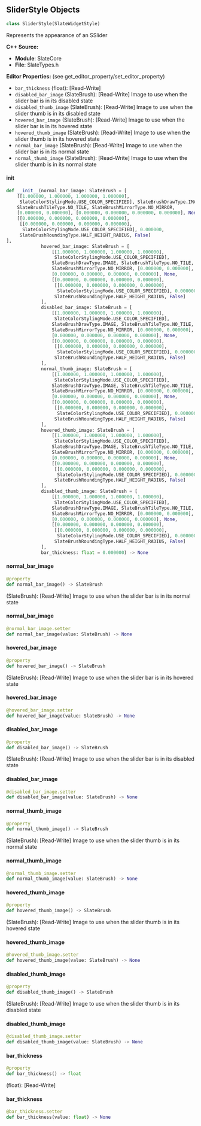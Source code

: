 ## SliderStyle Objects

```python
class SliderStyle(SlateWidgetStyle)
```

Represents the appearance of an SSlider

**C++ Source:**

- **Module**: SlateCore
- **File**: SlateTypes.h

**Editor Properties:** (see get_editor_property/set_editor_property)

- ``bar_thickness`` (float):  [Read-Write]
- ``disabled_bar_image`` (SlateBrush):  [Read-Write] Image to use when the slider bar is in its disabled state
- ``disabled_thumb_image`` (SlateBrush):  [Read-Write] Image to use when the slider thumb is in its disabled state
- ``hovered_bar_image`` (SlateBrush):  [Read-Write] Image to use when the slider bar is in its hovered state
- ``hovered_thumb_image`` (SlateBrush):  [Read-Write] Image to use when the slider thumb is in its hovered state
- ``normal_bar_image`` (SlateBrush):  [Read-Write] Image to use when the slider bar is in its normal state
- ``normal_thumb_image`` (SlateBrush):  [Read-Write] Image to use when the slider thumb is in its normal state

<a id="unreal.SliderStyle.__init__"></a>

#### __init__

```python
def __init__(normal_bar_image: SlateBrush = [
    [[1.000000, 1.000000, 1.000000, 1.000000],
     SlateColorStylingMode.USE_COLOR_SPECIFIED], SlateBrushDrawType.IMAGE,
    SlateBrushTileType.NO_TILE, SlateBrushMirrorType.NO_MIRROR,
    [0.000000, 0.000000], [0.000000, 0.000000, 0.000000, 0.000000], None,
    [[0.000000, 0.000000, 0.000000, 0.000000],
     [[0.000000, 0.000000, 0.000000, 0.000000],
      SlateColorStylingMode.USE_COLOR_SPECIFIED], 0.000000,
     SlateBrushRoundingType.HALF_HEIGHT_RADIUS, False]
],
             hovered_bar_image: SlateBrush = [
                 [[1.000000, 1.000000, 1.000000, 1.000000],
                  SlateColorStylingMode.USE_COLOR_SPECIFIED],
                 SlateBrushDrawType.IMAGE, SlateBrushTileType.NO_TILE,
                 SlateBrushMirrorType.NO_MIRROR, [0.000000, 0.000000],
                 [0.000000, 0.000000, 0.000000, 0.000000], None,
                 [[0.000000, 0.000000, 0.000000, 0.000000],
                  [[0.000000, 0.000000, 0.000000, 0.000000],
                   SlateColorStylingMode.USE_COLOR_SPECIFIED], 0.000000,
                  SlateBrushRoundingType.HALF_HEIGHT_RADIUS, False]
             ],
             disabled_bar_image: SlateBrush = [
                 [[1.000000, 1.000000, 1.000000, 1.000000],
                  SlateColorStylingMode.USE_COLOR_SPECIFIED],
                 SlateBrushDrawType.IMAGE, SlateBrushTileType.NO_TILE,
                 SlateBrushMirrorType.NO_MIRROR, [0.000000, 0.000000],
                 [0.000000, 0.000000, 0.000000, 0.000000], None,
                 [[0.000000, 0.000000, 0.000000, 0.000000],
                  [[0.000000, 0.000000, 0.000000, 0.000000],
                   SlateColorStylingMode.USE_COLOR_SPECIFIED], 0.000000,
                  SlateBrushRoundingType.HALF_HEIGHT_RADIUS, False]
             ],
             normal_thumb_image: SlateBrush = [
                 [[1.000000, 1.000000, 1.000000, 1.000000],
                  SlateColorStylingMode.USE_COLOR_SPECIFIED],
                 SlateBrushDrawType.IMAGE, SlateBrushTileType.NO_TILE,
                 SlateBrushMirrorType.NO_MIRROR, [0.000000, 0.000000],
                 [0.000000, 0.000000, 0.000000, 0.000000], None,
                 [[0.000000, 0.000000, 0.000000, 0.000000],
                  [[0.000000, 0.000000, 0.000000, 0.000000],
                   SlateColorStylingMode.USE_COLOR_SPECIFIED], 0.000000,
                  SlateBrushRoundingType.HALF_HEIGHT_RADIUS, False]
             ],
             hovered_thumb_image: SlateBrush = [
                 [[1.000000, 1.000000, 1.000000, 1.000000],
                  SlateColorStylingMode.USE_COLOR_SPECIFIED],
                 SlateBrushDrawType.IMAGE, SlateBrushTileType.NO_TILE,
                 SlateBrushMirrorType.NO_MIRROR, [0.000000, 0.000000],
                 [0.000000, 0.000000, 0.000000, 0.000000], None,
                 [[0.000000, 0.000000, 0.000000, 0.000000],
                  [[0.000000, 0.000000, 0.000000, 0.000000],
                   SlateColorStylingMode.USE_COLOR_SPECIFIED], 0.000000,
                  SlateBrushRoundingType.HALF_HEIGHT_RADIUS, False]
             ],
             disabled_thumb_image: SlateBrush = [
                 [[1.000000, 1.000000, 1.000000, 1.000000],
                  SlateColorStylingMode.USE_COLOR_SPECIFIED],
                 SlateBrushDrawType.IMAGE, SlateBrushTileType.NO_TILE,
                 SlateBrushMirrorType.NO_MIRROR, [0.000000, 0.000000],
                 [0.000000, 0.000000, 0.000000, 0.000000], None,
                 [[0.000000, 0.000000, 0.000000, 0.000000],
                  [[0.000000, 0.000000, 0.000000, 0.000000],
                   SlateColorStylingMode.USE_COLOR_SPECIFIED], 0.000000,
                  SlateBrushRoundingType.HALF_HEIGHT_RADIUS, False]
             ],
             bar_thickness: float = 0.000000) -> None
```

<a id="unreal.SliderStyle.normal_bar_image"></a>

#### normal_bar_image

```python
@property
def normal_bar_image() -> SlateBrush
```

(SlateBrush):  [Read-Write] Image to use when the slider bar is in its normal state

<a id="unreal.SliderStyle.normal_bar_image"></a>

#### normal_bar_image

```python
@normal_bar_image.setter
def normal_bar_image(value: SlateBrush) -> None
```

<a id="unreal.SliderStyle.hovered_bar_image"></a>

#### hovered_bar_image

```python
@property
def hovered_bar_image() -> SlateBrush
```

(SlateBrush):  [Read-Write] Image to use when the slider bar is in its hovered state

<a id="unreal.SliderStyle.hovered_bar_image"></a>

#### hovered_bar_image

```python
@hovered_bar_image.setter
def hovered_bar_image(value: SlateBrush) -> None
```

<a id="unreal.SliderStyle.disabled_bar_image"></a>

#### disabled_bar_image

```python
@property
def disabled_bar_image() -> SlateBrush
```

(SlateBrush):  [Read-Write] Image to use when the slider bar is in its disabled state

<a id="unreal.SliderStyle.disabled_bar_image"></a>

#### disabled_bar_image

```python
@disabled_bar_image.setter
def disabled_bar_image(value: SlateBrush) -> None
```

<a id="unreal.SliderStyle.normal_thumb_image"></a>

#### normal_thumb_image

```python
@property
def normal_thumb_image() -> SlateBrush
```

(SlateBrush):  [Read-Write] Image to use when the slider thumb is in its normal state

<a id="unreal.SliderStyle.normal_thumb_image"></a>

#### normal_thumb_image

```python
@normal_thumb_image.setter
def normal_thumb_image(value: SlateBrush) -> None
```

<a id="unreal.SliderStyle.hovered_thumb_image"></a>

#### hovered_thumb_image

```python
@property
def hovered_thumb_image() -> SlateBrush
```

(SlateBrush):  [Read-Write] Image to use when the slider thumb is in its hovered state

<a id="unreal.SliderStyle.hovered_thumb_image"></a>

#### hovered_thumb_image

```python
@hovered_thumb_image.setter
def hovered_thumb_image(value: SlateBrush) -> None
```

<a id="unreal.SliderStyle.disabled_thumb_image"></a>

#### disabled_thumb_image

```python
@property
def disabled_thumb_image() -> SlateBrush
```

(SlateBrush):  [Read-Write] Image to use when the slider thumb is in its disabled state

<a id="unreal.SliderStyle.disabled_thumb_image"></a>

#### disabled_thumb_image

```python
@disabled_thumb_image.setter
def disabled_thumb_image(value: SlateBrush) -> None
```

<a id="unreal.SliderStyle.bar_thickness"></a>

#### bar_thickness

```python
@property
def bar_thickness() -> float
```

(float):  [Read-Write]

<a id="unreal.SliderStyle.bar_thickness"></a>

#### bar_thickness

```python
@bar_thickness.setter
def bar_thickness(value: float) -> None
```

<a id="unreal.SplitterStyle"></a>